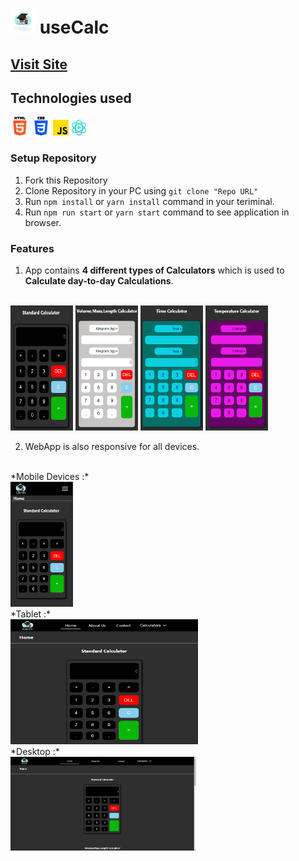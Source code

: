 # <img src="./src/Images/Eduinfo.png" width="40" height="40"></img> useCalc 
## [Visit Site](https://usecalc.000webhostapp.com/)

## Technologies used
<img src="./src/Images/html.png" width="30" height="30"></img>
<img src="./src/Images/css.png" width="30" height="30"></img>
<img src="./src/Images/js.png" width="25" height="25"></img>
<img src="./src/Images/react.png" width="25" height="25"></img>

### Setup Repository

1. Fork this Repository
2. Clone Repository in your PC using `git clone "Repo URL"`
3. Run `npm install` or `yarn install` command in your teriminal.
4. Run `npm run start` or `yarn start` command to see application in browser.

### Features

1. App contains **4 different types of Calculators** which is used to **Calculate day-to-day Calculations**.
<br>
<img src="./src/Images/std.png" width="100" height="200"></img>
<img src="./src/Images/vml.png" width="100" height="200"></img>
<img src="./src/Images/time.png" width="100" height="200"></img>
<img src="./src/Images/temp.png" width="100" height="200"></img>

2. WebApp is also responsive for all devices.
<br>
*Mobile Devices :*
<br>
<img src="./src/Images/mobile.png" width="100" height="200"></img>
<br>
*Tablet :*
<br>
<img src="./src/Images/tablet.png" width="300" height="200"></img>
<br>
*Desktop :*
<br>
<img src="./src/Images/desktop.png" height="150"></img>